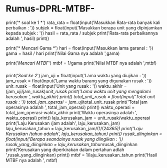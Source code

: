 # Rumus-DPRL-MTBF-
print('* soal ke 1 *')
rata_rata = float(input('Masukkan Rata-rata banyak kali perbaikan :  '))
subjek = float(input('Masukkan berapa unit yang dipinjamkan kepada subjek : '))
hasil = rata_rata / subjek
print('Rata-rata perbaikannya adalah ', hasil)
print()

print('* Mencari Gama *')
hari = float(input('Masukkan lama garansi : '))
gama = hasil / hari
print('Nilai Gama nya adalah ',gama)

print('*Mencari MTBF*')
mtbf = 1/gama
print('Nilai MTBF nya adalah ',mtbf)

#####
print('*Soal ke 2*')
jam_uji = float(input('Lama waktu yang diujikan : '))
jam_rusak = float(input('Lama waktu barang yang digunakan rusak : '))
unit_rusak = float(input('Unit yang rusak : '))
waktu_akhir = (jam_uji/jam_rusak)*unit_rusak
print('Lama waktu unit yang mengalami kerusakan ', waktu_akhir)
print()
total_unit_rusak = float(input('Total unit rusak : '))
total_jam_operasi = jam_uji*total_unit_rusak
print('Total jam operasinya adalah ', total_jam_operasi)
print()
waktu_operasi = total_jam_operasi-waktu_akhir
print('Waktu operasinya adalah ', waktu_operasi)
print()
laju_kerusakan_jam = unit_rusak/waktu_operasi
print('Laju Kerusakan /jam adalah', laju_kerusakan_jam)
laju_kerusakan_tahun = laju_kerusakan_jam/(1/(24*365))
print('Laju Kerusakan /tahun adalah', laju_kerusakan_tahun)
print()
rusak_diinginkan = float(input('Berapa seandainya rusak yang diingikan : '))
rusak_yang_diinginkan = laju_kerusakan_tahun*rusak_diinginkan
print('Kerusakan yang diperkirakan dalam pertahun adlah ',rusak_yang_diinginkan)
print()
mtbf = 1/laju_kerusakan_tahun
print('Hasil MTBF nya adalah ', mtbf)

#####

